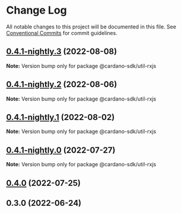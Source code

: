 # Change Log

All notable changes to this project will be documented in this file.
See [Conventional Commits](https://conventionalcommits.org) for commit guidelines.

## [0.4.1-nightly.3](https://github.com/input-output-hk/cardano-js-sdk/compare/@cardano-sdk/util-rxjs@0.4.1-nightly.2...@cardano-sdk/util-rxjs@0.4.1-nightly.3) (2022-08-08)

**Note:** Version bump only for package @cardano-sdk/util-rxjs





## [0.4.1-nightly.2](https://github.com/input-output-hk/cardano-js-sdk/compare/@cardano-sdk/util-rxjs@0.4.1-nightly.1...@cardano-sdk/util-rxjs@0.4.1-nightly.2) (2022-08-06)

**Note:** Version bump only for package @cardano-sdk/util-rxjs





## [0.4.1-nightly.1](https://github.com/input-output-hk/cardano-js-sdk/compare/@cardano-sdk/util-rxjs@0.4.1-nightly.0...@cardano-sdk/util-rxjs@0.4.1-nightly.1) (2022-08-02)

**Note:** Version bump only for package @cardano-sdk/util-rxjs





## [0.4.1-nightly.0](https://github.com/input-output-hk/cardano-js-sdk/compare/@cardano-sdk/util-rxjs@0.4.0...@cardano-sdk/util-rxjs@0.4.1-nightly.0) (2022-07-27)

**Note:** Version bump only for package @cardano-sdk/util-rxjs





## [0.4.0](https://github.com/input-output-hk/cardano-js-sdk/compare/0.3.0...@cardano-sdk/util-rxjs@0.4.0) (2022-07-25)

## 0.3.0 (2022-06-24)
